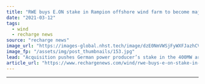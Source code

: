 ```yaml
---
title: "RWE buys E.ON stake in Rampion offshore wind farm to become majority shareholder"
date: "2021-03-12"
tags: 
  - wind
  - recharge news
source: "recharge news"
image_url: "https://images-global.nhst.tech/image/dzE0NmVWSjFyWXFJazhCVCtrMlEzLzN1MDVzQXNPcVV1QU0xNVFMaU1OYz0=/nhst/binary/3bcdcd2b311cc7b76919da1894db21e7"
image_fp: "/assets/img/post_thumbnails/153.jpg"
lead: "Acquisition pushes German power producer’s stake in the 400MW array in the English Channel to above 50%"
article_url: "https://www.rechargenews.com/wind/rwe-buys-e-on-stake-in-rampion-offshore-wind-farm-to-become-majority-shareholder/2-1-979570"
---
```


---
